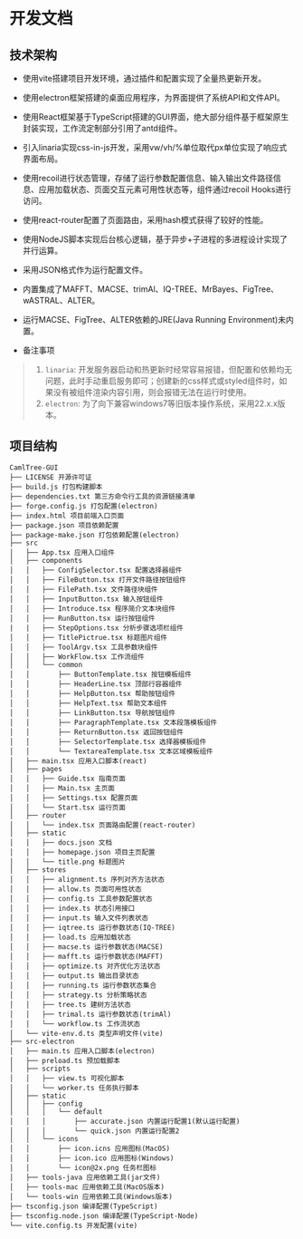 # 开发文档

## 技术架构

+ 使用vite搭建项目开发环境，通过插件和配置实现了全量热更新开发。

+ 使用electron框架搭建的桌面应用程序，为界面提供了系统API和文件API。

+ 使用React框架基于TypeScript搭建的GUI界面，绝大部分组件基于框架原生封装实现，工作流定制部分引用了antd组件。

+ 引入linaria实现css-in-js开发，采用vw/vh/%单位取代px单位实现了响应式界面布局。

+ 使用recoil进行状态管理，存储了运行参数配置信息、输入输出文件路径信息、应用加载状态、页面交互元素可用性状态等，组件通过recoil Hooks进行访问。

+ 使用react-router配置了页面路由，采用hash模式获得了较好的性能。

+ 使用NodeJS脚本实现后台核心逻辑，基于异步+子进程的多进程设计实现了并行运算。

+ 采用JSON格式作为运行配置文件。

+ 内置集成了MAFFT、MACSE、trimAl、IQ-TREE、MrBayes、FigTree、wASTRAL、ALTER。

+ 运行MACSE、FigTree、ALTER依赖的JRE(Java Running Environment)未内置。

+ 备注事项

>1. `linaria`: 开发服务器启动和热更新时经常容易报错，但配置和依赖均无问题，此时手动重启服务即可；创建新的css样式或styled组件时，如果没有被组件渲染内容引用，则会报错无法在运行时使用。
>2. `electron`: 为了向下兼容windows7等旧版本操作系统，采用22.x.x版本。

## 项目结构

```
CamlTree-GUI
├── LICENSE 开源许可证
├── build.js 打包构建脚本
├── dependencies.txt 第三方命令行工具的资源链接清单
├── forge.config.js 打包配置(electron)
├── index.html 项目前端入口页面
├── package.json 项目依赖配置
├── package-make.json 打包依赖配置(electron)
├── src
│   ├── App.tsx 应用入口组件
│   ├── components
│   │   ├── ConfigSelector.tsx 配置选择器组件
│   │   ├── FileButton.tsx 打开文件路径按钮组件
│   │   ├── FilePath.tsx 文件路径块组件
│   │   ├── InputButton.tsx 输入按钮组件
│   │   ├── Introduce.tsx 程序简介文本块组件
│   │   ├── RunButton.tsx 运行按钮组件
|   |   ├── StepOptions.tsx 分析步骤选项栏组件
│   │   ├── TitlePictrue.tsx 标题图片组件
│   │   ├── ToolArgv.tsx 工具参数块组件
│   │   ├── WorkFlow.tsx 工作流组件
│   │   └── common
│   │       ├── ButtonTemplate.tsx 按钮模板组件
│   │       ├── HeaderLine.tsx 顶部行容器组件
│   │       ├── HelpButton.tsx 帮助按钮组件
│   │       ├── HelpText.tsx 帮助文本组件
│   │       ├── LinkButton.tsx 导航按钮组件
│   │       ├── ParagraphTemplate.tsx 文本段落模板组件
│   │       ├── ReturnButton.tsx 返回按钮组件
│   │       ├── SelectorTemplate.tsx 选择器模板组件
│   │       └── TextareaTemplate.tsx 文本区域模板组件
│   ├── main.tsx 应用入口脚本(react)
│   ├── pages
│   │   ├── Guide.tsx 指南页面
│   │   ├── Main.tsx 主页面
│   │   ├── Settings.tsx 配置页面
│   │   └── Start.tsx 运行页面
│   ├── router
│   │   └── index.tsx 页面路由配置(react-router)
│   ├── static
│   │   ├── docs.json 文档
│   │   ├── homepage.json 项目主页配置
│   │   └── title.png 标题图片
│   ├── stores
│   │   ├── alignment.ts 序列对齐方法状态
│   │   ├── allow.ts 页面可用性状态
│   │   ├── config.ts 工具参数配置状态
│   │   ├── index.ts 状态引用接口
│   │   ├── input.ts 输入文件列表状态
│   │   ├── iqtree.ts 运行参数状态(IQ-TREE)
│   │   ├── load.ts 应用加载状态
│   │   ├── macse.ts 运行参数状态(MACSE)
│   │   ├── mafft.ts 运行参数状态(MAFFT)
│   │   ├── optimize.ts 对齐优化方法状态
│   │   ├── output.ts 输出目录状态
│   │   ├── running.ts 运行参数状态集合
│   │   ├── strategy.ts 分析策略状态
│   │   ├── tree.ts 建树方法状态
│   │   ├── trimal.ts 运行参数状态(trimAl)
│   │   └── workflow.ts 工作流状态
│   └── vite-env.d.ts 类型声明文件(vite)
├── src-electron
│   ├── main.ts 应用入口脚本(electron)
│   ├── preload.ts 预加载脚本
│   ├── scripts
│   │   ├── view.ts 可视化脚本
│   │   └── worker.ts 任务执行脚本
│   ├── static
│   │   ├── config
│   │   │   └── default
│   │   │       ├── accurate.json 内置运行配置1(默认运行配置)
│   │   │       └── quick.json 内置运行配置2
│   │   └── icons
│   │       ├── icon.icns 应用图标(MacOS)
│   │       ├── icon.ico 应用图标(Windows)
│   │       └── icon@2x.png 任务栏图标
│   ├── tools-java 应用依赖工具(jar文件)
│   ├── tools-mac 应用依赖工具(MacOS版本)
│   └── tools-win 应用依赖工具(Windows版本)
├── tsconfig.json 编译配置(TypeScript)
├── tsconfig.node.json 编译配置(TypeScript-Node)
└── vite.config.ts 开发配置(vite)
```
